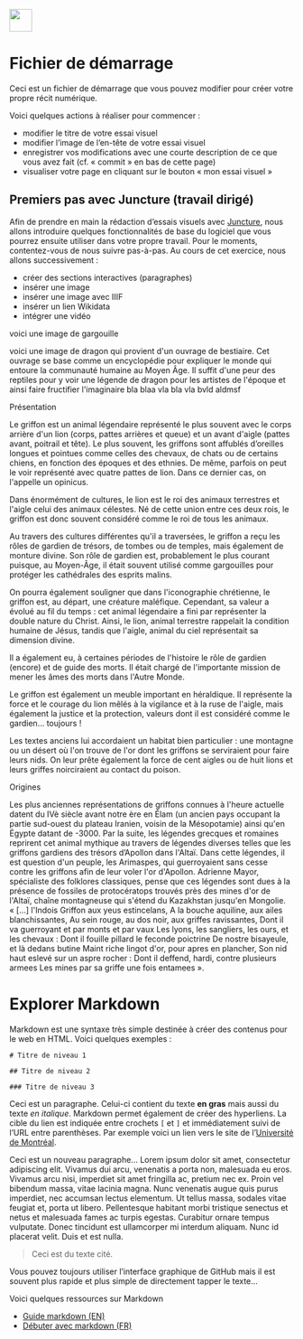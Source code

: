 <a href="https://juncture-digital.org"><img src="https://raw.githubusercontent.com/digitalArtHistory/recits-numeriques/main/images/btn_juncture.svg" style="height:40px"></a>

<param ve-config 
       title="depart" 
       banner="/images/ViennaDioscoridesFolio483vBirds.jpg" 
       layout="vertical">

# Fichier de démarrage

Ceci est un fichier de démarrage que vous pouvez modifier pour créer votre propre récit numérique.

Voici quelques actions à réaliser pour commencer :
- modifier le titre de votre essai visuel
- modifier l’image de l’en-tête de votre essai visuel
- enregistrer vos modifications avec une courte description de ce que vous avez fait (cf. « commit » en bas de cette page)
- visualiser votre page en cliquant sur le bouton « mon essai visuel »



## Premiers pas avec Juncture (travail dirigé)

Afin de prendre en main la rédaction d’essais visuels avec [Juncture](https://juncture-digital.org/), nous allons introduire quelques fonctionnalités de base du logiciel que vous pourrez ensuite utiliser dans votre propre travail. Pour le moments, contentez-vous de nous suivre pas-à-pas. Au cours de cet exercice, nous allons successivement :
- créer des sections interactives (paragraphes)
- insérer une image
- insérer une image avec IIIF
- insérer un lien Wikidata
- intégrer une vidéo

voici une image de gargouille
<param ve-graphic 
  url="https://upload.wikimedia.org/wikipedia/commons/c/c8/Gargouilles_%28RA_549%29_3.jpg" 
  title="Gargouilles" />
  
voici une image de dragon qui provient d'un ouvrage de bestiaire. Cet ouvrage se base comme un encyclopédie pour expliquer le monde qui entoure la communauté humaine au Moyen Âge. Il suffit d'une peur des reptiles pour y voir une légende de dragon pour les artistes de l'époque et ainsi faire fructifier l'imaginaire bla blaa vla bla vla bvld aldmsf
<param ve-graphic 
  url="https://raw.githubusercontent.com/digitalArtHistory/recits-numeriques/main/05/dragon.jpeg" 
  title="dragon" />
  
  
  Présentation

Le griffon est un animal légendaire représenté le plus souvent avec le corps arrière d'un lion (corps, pattes arrières et queue) et un avant d'aigle (pattes avant, poitrail et tête). Le plus souvent, les griffons sont affublés d’oreilles longues et pointues comme celles des chevaux, de chats ou de certains chiens, en fonction des époques et des ethnies. De même, parfois on peut le voir représenté avec quatre pattes de lion. Dans ce dernier cas, on l'appelle un opinicus.

Dans énormément de cultures, le lion est le roi des animaux terrestres et l'aigle celui des animaux célestes. Né de cette union entre ces deux rois, le griffon est donc souvent considéré comme le roi de tous les animaux.

Au travers des cultures différentes qu'il a traversées, le griffon a reçu les rôles de gardien de trésors, de tombes ou de temples, mais également de monture divine.
Son rôle de gardien est, probablement le plus courant puisque, au Moyen-Âge, il était souvent utilisé comme gargouilles pour protéger les cathédrales des esprits malins.

On pourra également souligner que dans l'iconographie chrétienne, le griffon est, au départ, une créature maléfique. Cependant, sa valeur a évolué au fil du temps : cet animal légendaire a fini par représenter la double nature du Christ. Ainsi, le lion, animal terrestre rappelait la condition humaine de Jésus, tandis que l'aigle, animal du ciel représentait sa dimension divine.

Il a également eu, à certaines périodes de l'histoire le rôle de gardien (encore) et de guide des morts. Il était chargé de l'importante mission de mener les âmes des morts dans l'Autre Monde.

Le griffon est également un meuble important en héraldique. Il représente la force et le courage du lion mêlés à la vigilance et à la ruse de l'aigle, mais également la justice et la protection, valeurs dont il est considéré comme le gardien... toujours !

Les textes anciens lui accordaient un habitat bien particulier : une montagne ou un désert où l'on trouve de l'or dont les griffons se serviraient pour faire leurs nids.
On leur prête également la force de cent aigles ou de huit lions et leurs griffes noirciraient au contact du poison.

Origines

Les plus anciennes représentations de griffons connues à l'heure actuelle datent du IVè siècle avant notre ère en Élam (un ancien pays occupant la partie sud-ouest du plateau Iranien, voisin de la Mésopotamie) ainsi qu'en Égypte datant de -3000.
Par la suite, les légendes grecques et romaines reprirent cet animal mythique au travers de légendes diverses telles que les griffons gardiens des trésors d’Apollon dans l'Altaï. Dans cette légendes, il est question d'un peuple, les Arimaspes, qui guerroyaient sans cesse contre les griffons afin de leur voler l'or d'Apollon.
Adrienne Mayor, spécialiste des folklores classiques, pense que ces légendes sont dues à la présence de fossiles de protocératops trouvés près des mines d'or de l'Altaï, chaîne montagneuse qui s'étend du Kazakhstan jusqu'en Mongolie.  
  « […] l'Indois Griffon aux yeus estincelans,
A la bouche aquiline, aux ailes blanchissantes,
Au sein rouge, au dos noir, aux griffes ravissantes,
Dont il va guerroyant et par monts et par vaux
Les lyons, les sangliers, les ours, et les chevaux :
Dont il fouille pillard le feconde poictrine
De nostre bisayeule, et là dedans butine
Maint riche lingot d'or, pour apres en plancher,
Son nid haut eslevé sur un aspre rocher :
Dont il deffend, hardi, contre plusieurs armees
Les mines par sa griffe une fois entamees ».  
<param ve-graphic 
  url="https://raw.githubusercontent.com/digitalArtHistory/recits-numeriques/main/05/griffon.jpeg" />
  
  
# Explorer Markdown

Markdown est une syntaxe très simple destinée à créer des contenus pour le web en HTML. Voici quelques exemples :

```
# Titre de niveau 1

## Titre de niveau 2

### Titre de niveau 3
```

Ceci est un paragraphe. Celui-ci contient du texte **en gras** mais aussi du texte *en italique*. Markdown permet également de créer des hyperliens. La cible du lien est indiquée entre crochets `[` et `]` et immédiatement suivi de l’URL entre parenthèses. Par exemple voici un lien vers le site de l’[Université de Montréal](http://www.umontreal.ca).

Ceci est un nouveau paragraphe...  Lorem ipsum dolor sit amet, consectetur adipiscing elit. Vivamus dui arcu, venenatis a porta non, malesuada eu eros. Vivamus arcu nisi, imperdiet sit amet fringilla ac, pretium nec ex. Proin vel bibendum massa, vitae lacinia magna. Nunc venenatis augue quis purus imperdiet, nec accumsan lectus elementum. Ut tellus massa, sodales vitae feugiat et, porta ut libero. Pellentesque habitant morbi tristique senectus et netus et malesuada fames ac turpis egestas. Curabitur ornare tempus vulputate. Donec tincidunt est ullamcorper mi interdum aliquam. Nunc id placerat velit. Duis et est nulla. 

> Ceci est du texte cité.

Vous pouvez toujours utiliser l’interface graphique de GitHub mais il est souvent plus rapide et plus simple de directement tapper le texte...

Voici quelques ressources sur Markdown
- [Guide markdown (EN)](https://docs.github.com/en/get-started/writing-on-github/getting-started-with-writing-and-formatting-on-github/basic-writing-and-formatting-syntax)
- [Débuter avec markdown (FR)](https://programminghistorian.org/fr/lecons/debuter-avec-markdown)

